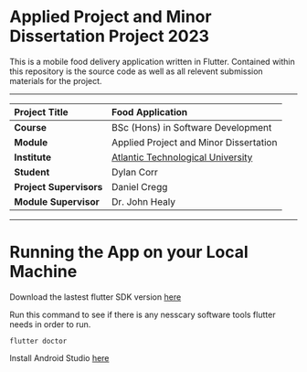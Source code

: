 # Applied Project and Minor Dissertation Project 2023

This is a mobile food delivery application written in Flutter. Contained within this repository is the source code as well as all relevent submission materials for the project.

***

| **Project Title** | Food Application
| :------------- |:-------------|
| **Course**              | BSc (Hons) in Software Development |
| **Module**              | Applied Project and Minor Dissertation |
| **Institute**           | [Atlantic Technological University](https://www.atu.ie/) |
| **Student**             | Dylan Corr  |
| **Project Supervisors**     | Daniel Cregg|
| **Module Supervisor**   | Dr. John Healy |



***

# Running the App on your Local Machine

Download the lastest flutter SDK version [here](https://docs.flutter.dev/get-started/install)

Run this command to see if there is any nesscary software tools flutter needs in order to run.

```
flutter doctor
```

Install Android Studio [here](https://developer.android.com/studio?gclid=CjwKCAjwiOCgBhAgEiwAjv5whFKiuYJtd_MgzZ_hon0WUILpXWpUlqK13_zlc2UW21Qo513Gt0VD3xoC38UQAvD_BwE&gclsrc=aw.ds)




